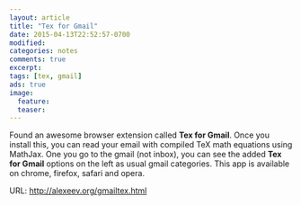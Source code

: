 ```yaml
---
layout: article
title: "Tex for Gmail"
date: 2015-04-13T22:52:57-0700
modified:
categories: notes
comments: true
excerpt:
tags: [tex, gmail]
ads: true
image:
  feature:
  teaser:
---
```


Found an awesome browser extension called **Tex for Gmail**. Once you install
this, you can read your email with compiled TeX math equations using MathJax.
One you go to the gmail (not inbox), you can see the added **Tex for Gmail**
options on the left as usual gmail categories. This app is available on chrome,
firefox, safari and opera.

URL: <http://alexeev.org/gmailtex.html>
